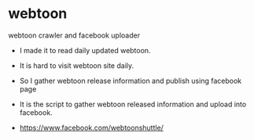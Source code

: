 webtoon
=======

webtoon crawler and facebook uploader
 * I made it to read daily updated webtoon.
 * It is hard to visit webtoon site daily.
 * So I gather webtoon release information and publish using facebook page
 * It is the script to gather webtoon released information and upload into facebook.
 
 * https://www.facebook.com/webtoonshuttle/
